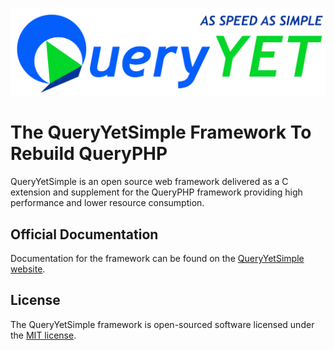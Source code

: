 ![](queryyetsimple.png)

# The QueryYetSimple Framework To Rebuild QueryPHP

QueryYetSimple is an open source web framework delivered as a C extension and supplement for the QueryPHP framework providing high performance and lower resource consumption.

## Official Documentation

Documentation for the framework can be found on the [QueryYetSimple website](http://www.queryphp.com).

## License

The QueryYetSimple framework is open-sourced software licensed under the [MIT license](http://opensource.org/licenses/MIT).
